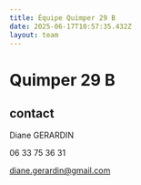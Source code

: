 ```yaml
---
title: Équipe Quimper 29 B
date: 2025-06-17T10:57:35.432Z
layout: team
---
```


# Quimper 29 B



## contact 

Diane GERARDIN

06 33 75 36 31

diane.gerardin@gmail.com

